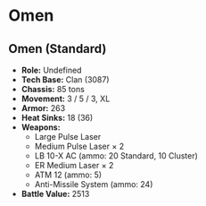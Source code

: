# Omen
## Omen (Standard)
- **Role:** Undefined
- **Tech Base:** Clan (3087)
- **Chassis:** 85 tons
- **Movement:** 3 / 5 / 3, XL
- **Armor:** 263
- **Heat Sinks:** 18 (36)
- **Weapons:**
  - Large Pulse Laser
  - Medium Pulse Laser × 2
  - LB 10-X AC (ammo: 20 Standard, 10 Cluster)
  - ER Medium Laser × 2
  - ATM 12 (ammo: 5)
  - Anti-Missile System (ammo: 24)
- **Battle Value:** 2513

